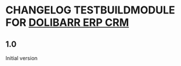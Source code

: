 # CHANGELOG TESTBUILDMODULE FOR [DOLIBARR ERP CRM](https://www.dolibarr.org)

## 1.0

Initial version
